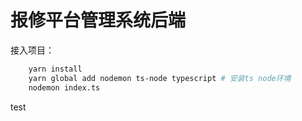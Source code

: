# 报修平台管理系统后端

接入项目：
```bash
    yarn install
    yarn global add nodemon ts-node typescript # 安装ts node环境
    nodemon index.ts
```
test